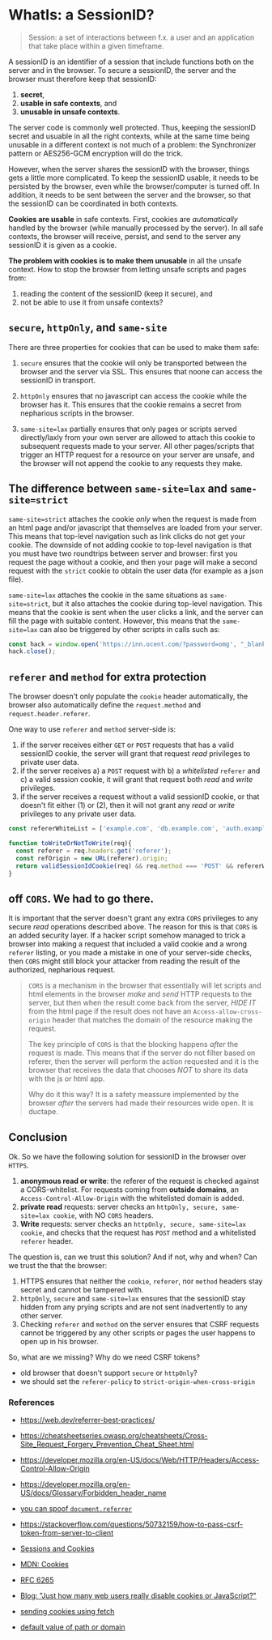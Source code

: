 # WhatIs: a SessionID?

> Session: a set of interactions between f.x. a user and an application that take place within a given timeframe.

A sessionID is an identifier of a session that include functions both on the server and in the browser. To secure a sessionID, the server and the browser must therefore keep that sessionID:
1. **secret**,
2. **usable in safe contexts**, and
2. **unusable in unsafe contexts**.

The server code is commonly well protected. Thus, keeping the sessionID secret and usuable in all the right contexts, while at the same time being unusable in a different context is not much of a problem: the Synchronizer pattern or AES256-GCM encryption will do the trick.

However, when the server shares the sessionID with the browser, things gets a little more complicated. To keep the sessionID usable, it needs to be persisted by the browser, even while the browser/computer is turned off. In addition, it needs to be sent between the server and the browser, so that the sessionID can be coordinated in both contexts.

**Cookies are usable** in safe contexts. First, cookies are *automatically*  handled by the browser (while manually processed by the server). In all safe contexts, the browser will receive, persist, and send to the server any sessionID it is given as a cookie.

**The problem with cookies is to make them unusable** in all the unsafe context. How to stop the browser from letting unsafe scripts and pages from:
1. reading the content of the sessionID (keep it secure), and
2. not be able to use it from unsafe contexts?

## `secure`, `httpOnly`, and `same-site`

There are three properties for cookies that can be used to make them safe:

1. `secure` ensures that the cookie will only be transported between the browser and the server via SSL. This ensures that noone can access the sessionID in transport.

2. `httpOnly` ensures that no javascript can access the cookie while the browser has it. This ensures that the cookie remains a secret from nepharious scripts in the browser.

3. `same-site=lax` partially ensures that only pages or scripts served directly/laxly from your own server are allowed to attach this cookie to subsequent requests made to your server. All other pages/scripts that trigger an HTTP request for a resource on your server are unsafe, and the browser will not append the cookie to any requests they make.

## The difference between `same-site=lax` and `same-site=strict`

`same-site=strict` attaches the cookie *only* when the request is made from an html page and/or javascript that themselves are loaded from your server. This means that top-level navigation such as link clicks do not get your cookie. The downside of not adding cookie to top-level navigation is that you must have two roundtrips between server and browser: first you request the page without a cookie, and then your page will make a second request with the `strict` cookie to obtain the user data (for example as a json file).

`same-site=lax` attaches the cookie in the same situations as `same-site=strict`, but it also attaches the cookie during top-level navigation. This means that the cookie is sent when the user clicks a link, and the server can fill the page with suitable content. However, this means that the `same-site=lax` can also be triggered by other scripts in calls such as: 
```javascript
const hack = window.open('https://inn.ocent.com/?password=omg', "_blank"); 
hack.close();
```

## `referer` and `method` for extra protection

The browser doesn't only populate the `cookie` header automatically, the browser also automatically define the `request.method` and `request.header.referer`.

One way to use `referer` and `method` server-side is:
1. if the server receives either `GET` or `POST` requests that has a valid sessionID cookie, the server will grant that request *read* privileges to private user data.
2. if the server receives a) a `POST` request with b) a *whitelisted* `referer` and c) a valid session cookie, it will grant that request both *read* and *write* privileges.
3. if the server receives a request without a valid sessionID cookie, or that doesn't fit either (1) or (2), then it will not grant any *read* or *write* privileges to any private user data.

```javascript
const refererWhiteList = ['example.com', 'db.example.com', 'auth.example.com'];

function toWriteOrNotToWrite(req){
  const referer = req.headers.get('referer');
  const refOrigin = new URL(referer).origin;
  return validSessionIdCookie(req) && req.method === 'POST' && refererWhiteList.indexOf(origin) >= 0;
}
```

## off `CORS`. We had to go there.

It is important that the server doesn't grant any extra `CORS` privileges to any secure *read* operations described above. The reason for this is that `CORS` is an added security layer. If a hacker script somehow managed to trick a browser into making a request that included a valid cookie and a wrong `referer` listing, or you made a mistake in one of your server-side checks, then `CORS` might still block your attacker from reading the result of the authorized, nepharious request.

> `CORS` is a mechanism in the browser that essentially will let scripts and html elements in the browser *make* and *send* HTTP requests to the server, but then when the result come back from the server, *HIDE IT* from the html page if the result does not have an `Access-allow-cross-origin` header that matches the domain of the resource making the request.
>
> The key principle of `CORS` is that the blocking happens *after* the request is made. This means that if the server do not filter based on referer, then the server will perform the action requested and it is the browser that receives the data that chooses *NOT* to share its data with the js or html app.
>
> Why do it this way? It is a safety meassure implemented by the browser *after* the servers had made their resources wide open. It is ductape.  

## Conclusion

Ok. So we have the following solution for sessionID in the browser over `HTTPS`.
1. **anonymous read or write**: the referer of the request is checked against a CORS-whitelist. For requests coming from **outside domains**, an `Access-Control-Allow-Origin` with the whitelisted domain is added. 
2. **private read** requests: server checks an `httpOnly, secure, same-site=lax cookie`, with NO `CORS` headers.
3. **Write** requests: server checks an `httpOnly, secure, same-site=lax cookie`, and checks that the request has `POST` method and a whitelisted `referer` header.

The question is, can we trust this solution? And if not, why and when?
Can we trust the that the browser:

1. HTTPS ensures that neither the `cookie`, `referer`, nor `method` headers stay secret and cannot be tampered with.
2. `httpOnly`, `secure` and `same-site=lax` ensures that the sessionID stay hidden from any prying scripts and are not sent inadvertently to any other server.
3. Checking `referer` and `method` on the server ensures that CSRF requests cannot be triggered by any other scripts or pages the user happens to open up in his browser.

So, what are we missing? Why do we need CSRF tokens?
* old browser that doesn't support `secure` or `httpOnly`?
* we should set the `referer-policy` to `strict-origin-when-cross-origin`

### References 

* https://web.dev/referrer-best-practices/
* https://cheatsheetseries.owasp.org/cheatsheets/Cross-Site_Request_Forgery_Prevention_Cheat_Sheet.html
* https://developer.mozilla.org/en-US/docs/Web/HTTP/Headers/Access-Control-Allow-Origin
* https://developer.mozilla.org/en-US/docs/Glossary/Forbidden_header_name
* [you can spoof `document.referrer`](https://jsfiddle.net/bez3w4ko/)
* https://stackoverflow.com/questions/50732159/how-to-pass-csrf-token-from-server-to-client

* [Sessions and Cookies](https://auth0.com/docs/sessions-and-cookies)
* [MDN: Cookies](https://developer.mozilla.org/en-US/docs/Web/HTTP/Cookies)
* [RFC 6265](https://tools.ietf.org/html/rfc6265#section-4.1)
* [Blog: "Just how many web users really disable cookies or JavaScript?"](https://blog.yell.com/2016/04/just-many-web-users-disable-cookies-javascript/)
* [sending cookies using fetch](https://github.com/github/fetch#user-content-handling-http-error-statuses)
* [default value of path or domain](https://stackoverflow.com/questions/43324480/how-does-a-browser-handle-cookie-with-no-path-and-no-domain#answer-43336097)